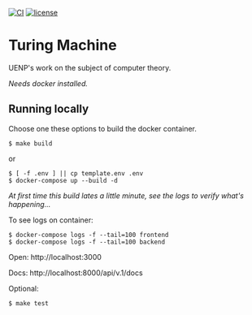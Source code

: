 
[![CI](https://github.com/lfvilella/turing-machine/workflows/CI/badge.svg?event=push)](https://github.com/lfvilella/turing-machine/actions?query=event%3Apush+branch%3Amain+workflow%3ACI)
[![license](https://img.shields.io/github/license/lfvilella/turing-machine.svg)](https://github.com/lfvilella/turing-machine/blob/main/LICENSE)

# Turing Machine
UENP's work on the subject of computer theory.

*Needs docker installed.*

## Running locally
Choose one these options to build the docker container.

```
$ make build
```
or
```
$ [ -f .env ] || cp template.env .env
$ docker-compose up --build -d
```
*At first time this build lates a little minute, see the logs to verify what's happening...*

To see logs on container:
```
$ docker-compose logs -f --tail=100 frontend
$ docker-compose logs -f --tail=100 backend
```

Open: http://localhost:3000

Docs: http://localhost:8000/api/v.1/docs

Optional:
```
$ make test
```
